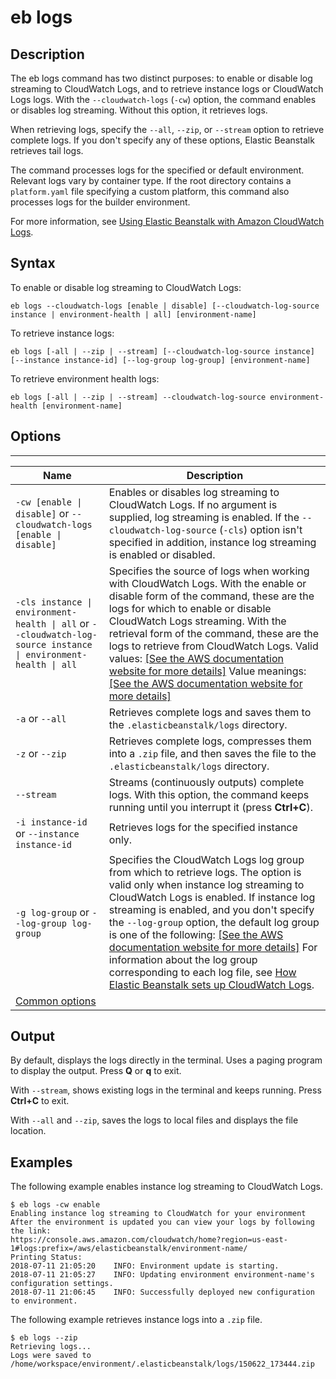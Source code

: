 # eb logs<a name="eb3-logs"></a>

## Description<a name="eb3-logsdescription"></a>

The eb logs command has two distinct purposes: to enable or disable log streaming to CloudWatch Logs, and to retrieve instance logs or CloudWatch Logs logs\. With the `--cloudwatch-logs` \(`-cw`\) option, the command enables or disables log streaming\. Without this option, it retrieves logs\.

When retrieving logs, specify the `--all`, `--zip`, or `--stream` option to retrieve complete logs\. If you don't specify any of these options, Elastic Beanstalk retrieves tail logs\.

The command processes logs for the specified or default environment\. Relevant logs vary by container type\. If the root directory contains a `platform.yaml` file specifying a custom platform, this command also processes logs for the builder environment\.

For more information, see [Using Elastic Beanstalk with Amazon CloudWatch Logs](AWSHowTo.cloudwatchlogs.md)\.

## Syntax<a name="eb3-logssyntax"></a>

 To enable or disable log streaming to CloudWatch Logs: 

```
eb logs --cloudwatch-logs [enable | disable] [--cloudwatch-log-source instance | environment-health | all] [environment-name]
```

 To retrieve instance logs: 

```
eb logs [-all | --zip | --stream] [--cloudwatch-log-source instance] [--instance instance-id] [--log-group log-group] [environment-name]
```

 To retrieve environment health logs: 

```
eb logs [-all | --zip | --stream] --cloudwatch-log-source environment-health [environment-name]
```

## Options<a name="eb3-logsoptions"></a>


****  

|  Name  |  Description  | 
| --- | --- | 
|  `-cw [enable \| disable]` or `--cloudwatch-logs [enable \| disable]`  |  Enables or disables log streaming to CloudWatch Logs\. If no argument is supplied, log streaming is enabled\. If the `--cloudwatch-log-source` \(`-cls`\) option isn't specified in addition, instance log streaming is enabled or disabled\.  | 
|  `-cls instance \| environment-health \| all` or `--cloudwatch-log-source instance \| environment-health \| all`  |  Specifies the source of logs when working with CloudWatch Logs\. With the enable or disable form of the command, these are the logs for which to enable or disable CloudWatch Logs streaming\. With the retrieval form of the command, these are the logs to retrieve from CloudWatch Logs\. Valid values: [\[See the AWS documentation website for more details\]](http://docs.aws.amazon.com/elasticbeanstalk/latest/dg/eb3-logs.html) Value meanings: [\[See the AWS documentation website for more details\]](http://docs.aws.amazon.com/elasticbeanstalk/latest/dg/eb3-logs.html)  | 
|  `-a` or `--all`  |  Retrieves complete logs and saves them to the `.elasticbeanstalk/logs` directory\.  | 
|  `-z` or `--zip`  |  Retrieves complete logs, compresses them into a `.zip` file, and then saves the file to the `.elasticbeanstalk/logs` directory\.  | 
|  `--stream`  |  Streams \(continuously outputs\) complete logs\. With this option, the command keeps running until you interrupt it \(press **Ctrl\+C**\)\.  | 
|  `-i instance-id` or `--instance instance-id`  |  Retrieves logs for the specified instance only\.  | 
|  `-g log-group` or `--log-group log-group`  |  Specifies the CloudWatch Logs log group from which to retrieve logs\. The option is valid only when instance log streaming to CloudWatch Logs is enabled\. If instance log streaming is enabled, and you don't specify the `--log-group` option, the default log group is one of the following: [\[See the AWS documentation website for more details\]](http://docs.aws.amazon.com/elasticbeanstalk/latest/dg/eb3-logs.html) For information about the log group corresponding to each log file, see [How Elastic Beanstalk sets up CloudWatch Logs](AWSHowTo.cloudwatchlogs.md#AWSHowTo.cloudwatchlogs.loggroups)\.  | 
|  [Common options](eb3-cmd-options.md)  |  | 

## Output<a name="eb3-logsoutput"></a>

By default, displays the logs directly in the terminal\. Uses a paging program to display the output\. Press **Q** or **q** to exit\.

With `--stream`, shows existing logs in the terminal and keeps running\. Press **Ctrl\+C** to exit\.

With `--all` and `--zip`, saves the logs to local files and displays the file location\.

## Examples<a name="logsexample"></a>

The following example enables instance log streaming to CloudWatch Logs\.

```
$ eb logs -cw enable
Enabling instance log streaming to CloudWatch for your environment
After the environment is updated you can view your logs by following the link:
https://console.aws.amazon.com/cloudwatch/home?region=us-east-1#logs:prefix=/aws/elasticbeanstalk/environment-name/
Printing Status:
2018-07-11 21:05:20    INFO: Environment update is starting.
2018-07-11 21:05:27    INFO: Updating environment environment-name's configuration settings.
2018-07-11 21:06:45    INFO: Successfully deployed new configuration to environment.
```

The following example retrieves instance logs into a `.zip` file\.

```
$ eb logs --zip
Retrieving logs...
Logs were saved to /home/workspace/environment/.elasticbeanstalk/logs/150622_173444.zip
```
